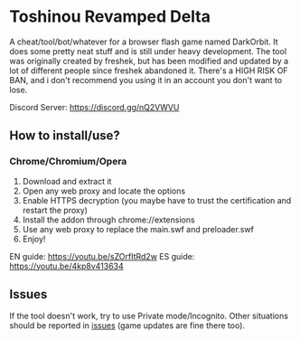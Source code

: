 
Toshinou Revamped Delta
==========
A cheat/tool/bot/whatever for a browser flash game named DarkOrbit.
It does some pretty neat stuff and is still under heavy development.
The tool was originally created by freshek, but has been modified and updated by a lot of different people
since freshek abandoned it.
There's a HIGH RISK OF BAN, and i don't recommend you using it in an account you don't want
to lose.

Discord Server: https://discord.gg/nQ2VWVU

How to install/use?
----------
### Chrome/Chromium/Opera
1. Download and extract it
2. Open any web proxy and locate the options
3. Enable HTTPS decryption (you maybe have to trust the certification and restart the proxy)
4. Install the addon through chrome://extensions
5. Use any web proxy to replace the main.swf and preloader.swf
6. Enjoy!

EN guide: https://youtu.be/sZOrfItRd2w
ES guide: https://youtu.be/4kp8v413634

Issues
----------
If the tool doesn't work, try to use Private mode/Incognito.
Other situations should be reported in [issues](../../issues) (game updates are fine there too).
